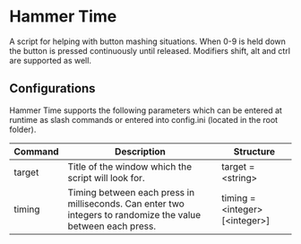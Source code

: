 # Hammer Time
A script for helping with button mashing situations. When 0-9 is held down the button is pressed continuously until released. Modifiers shift, alt and ctrl are supported as well.
## Configurations
Hammer Time supports the following parameters which can be entered at runtime as slash commands or entered into config.ini (located in the root folder).

| Command   | Description | Structure |
| --------- | ----------- | --------- |
| target    | Title of the window which the script will look for. | target = \<string\> |
| timing    | Timing between each press in milliseconds. Can enter two integers to randomize the value between each press. | timing = \<integer\> [\<integer\>] |
